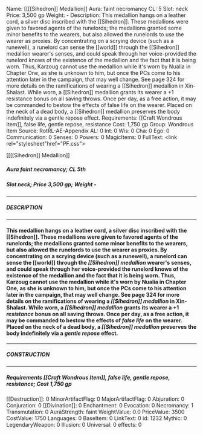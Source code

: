 Name: [[[[Sihedron]] Medallion]]
Aura: faint necromancy
CL: 5
Slot: neck
Price: 3,500 gp
Weight: -
Description: This medallion hangs on a leather cord, a silver disc inscribed with the [[Sihedron]]. These medallions were given to favored agents of the runelords; the medallions granted some minor benefits to the wearers, but also allowed the runelords to use the wearer as proxies. By concentrating on a scrying device (such as a runewell), a runelord can sense the [[world]] through the [[Sihedron]] medallion wearer's senses, and could speak through her voice-provided the runelord knows of the existence of the medallion and the fact that it is being worn. Thus, Karzoug cannot use the medallion while it's worn by Nualia in Chapter One, as she is unknown to him, but once the PCs come to his attention later in the campaign, that may well change. See page 324 for more details on the ramifications of wearing a [[Sihedron]] medallion in Xin-Shalast. While worn, a [[Sihedron]] medallion grants its wearer a +1 resistance bonus on all saving throws. Once per day, as a free action, it may be commanded to bestow the effects of false life on the wearer. Placed on the neck of a dead body, a [[Sihedron]] medallion preserves the body indefinitely via a gentle repose effect.
Requirements: [[Craft Wondrous Item]], false life, gentle repose, resistance
Cost: 1,750 gp
Group: Wondrous Item
Source: RotRL-AE-Appendix
AL: 0
Int: 0
Wis: 0
Cha: 0
Ego: 0
Communication: 0
Senses: 0
Powers: 0
MagicItems: 0
FullText: <link rel="stylesheet"href="PF.css"><div class="heading"><p class="alignleft">[[[[Sihedron]] Medallion]]</p><div style="clear: both;"></div></div><div><h5><b>Aura </b>faint necromancy; <b>CL </b>5th</h5><h5><b>Slot </b>neck; <b>Price </b>3,500 gp; <b>Weight </b>-</h5></div><hr/><div><h5><b>DESCRIPTION</b></h5></div><hr/><div><h4><p>This medallion hangs on a leather cord, a silver disc inscribed with the [[Sihedron]]. These medallions were given to favored agents of the runelords; the medallions granted some minor benefits to the wearers, but also allowed the runelords to use the wearer as proxies. By concentrating on a scrying device (such as a runewell), a runelord can sense the [[world]] through the <i>[[Sihedron]] medallion</i> wearer's senses, and could speak through her voice-provided the runelord knows of the existence of the medallion and the fact that it is being worn. Thus, Karzoug cannot use the medallion while it's worn by Nualia in Chapter One, as she is unknown to him, but once the PCs come to his attention later in the campaign, that may well change. See page 324 for more details on the ramifications of wearing a <i>[[Sihedron]] medallion</i> in Xin-Shalast. While worn, a <i>[[Sihedron]] medallion</i> grants its wearer a +1 <i>resistance</i> bonus on all saving throws. Once per day, as a free action, it may be commanded to bestow the effects of <i>false life</i> on the wearer. Placed on the neck of a dead body, a <i>[[Sihedron]] medallion</i> preserves the body indefinitely via a <i>gentle repose</i> effect.</p></h4></div><hr/><div><h5><b>CONSTRUCTION</b></h5></div><hr/><div><h5><b>Requirements </b>[[Craft Wondrous Item]], <i>false life</i>, <i>gentle repose</i>, <i>resistance</i>; <b>Cost </b>1,750 gp</h5></div>
[[Destruction]]: 0
MinorArtifactFlag: 0
MajorArtifactFlag: 0
Abjuration: 0
Conjuration: 0
[[Divination]]: 0
Enchantment: 0
Evocation: 0
Necromancy: 1
Transmutation: 0
AuraStrength: faint
WeightValue: 0.0
PriceValue: 3500
CostValue: 1750
Languages: 0
BaseItem: 0
LinkText: 0
id: 1232
Mythic: 0
LegendaryWeapon: 0
Illusion: 0
Universal: 0
effects: 0
